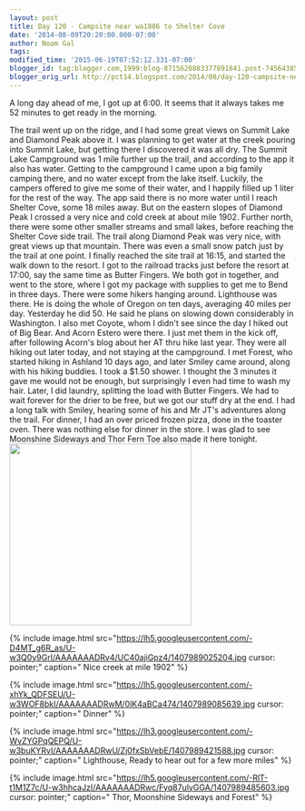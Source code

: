 ```yaml
---
layout: post
title: Day 120 - Campsite near wa1886 to Shelter Cove
date: '2014-08-09T20:20:00.000-07:00'
author: Noam Gal
tags:
modified_time: '2015-06-19T07:52:12.331-07:00'
blogger_id: tag:blogger.com,1999:blog-8715620883377891841.post-7456438573618324660
blogger_orig_url: http://pct14.blogspot.com/2014/08/day-120-campsite-near-wa1886-to-shelter.html
---
```


 A long day ahead of me, I got up at 6:00. It seems that it always takes me 52 minutes to get ready in the morning.

 The trail went up on the ridge, and I had some great views on Summit Lake and Diamond Peak above it.
 I was
 planning to get water at the creek pouring into Summit Lake, but getting there I discovered it was all dry. The
 Summit Lake Campground was 1 mile further up the trail, and according to the app it also has water. Getting to the
 campground I came upon a big family camping there, and no water except from the lake itself. Luckily, the campers
 offered to give me some of their water, and I happily filled up 1 liter for the rest of the way.
 The app said
 there is no more water until I reach Shelter Cove, some 18 miles away. But on the eastern slopes of Diamond Peak I
 crossed a very nice and cold creek at about mile 1902. Further north, there were some other smaller streams and
 small lakes, before reaching the Shelter Cove side trail.
 The trail along Diamond Peak was very nice, with
 great views up that mountain. There was even a small snow patch just by the trail at one point.
 I finally
 reached the site trail at 16:15, and started the walk down to the resort. I got to the railroad tracks just before
 the resort at 17:00, say the same time as Butter Fingers. We both got in together, and went to the store, where I
 got my package with supplies to get me to Bend in three days.
 There were some hikers hanging around. Lighthouse
 was there. He is doing the whole of Oregon on ten days, averaging 40 miles per day. Yesterday he did 50. He said he
 plans on slowing down considerably in Washington.
 I also met Coyote, whom I didn't see since the day I hiked
 out of Big Bear. And Acorn  Estero were there. I just met them in the kick off, after following Acorn's blog
 about her AT thru hike last year. They were all hiking out later today, and not staying at the campground.
 I
 met Forest, who started hiking in Ashland 10 days ago, and later Smiley came around, along with his hiking
 buddies.
 I took a $1.50 shower. I thought the 3 minutes it gave me would not be enough, but surprisingly I even
 had time to wash my hair. Later, I did laundry, splitting the load with Butter Fingers. We had to wait forever for
 the drier to be free, but we got our stuff dry at the end.
 I had a long talk with Smiley, hearing some of his
 and Mr JT's adventures along the trail.
 For dinner, I had an over priced frozen pizza, done in the toaster
 oven. There was nothing else for dinner in the store.
 I was glad to see Moonshine  Sideways and Thor 
 Fern Toe also made it here tonight.
 [
 <img src="https://lh3.googleusercontent.com/-E6nxnw8aRXQ/U-w3LOEKs8I/AAAAAAADRvw/rMlGVk9nQ2M/1407988457365.jpg cursor: pointer;"
 width="320px"/> ](https://lh3.googleusercontent.com/-E6nxnw8aRXQ/U-w3LOEKs8I/AAAAAAADRvw/rMlGVk9nQ2M/1407988457365.jpg)

{% include image.html src="https://lh5.googleusercontent.com/-D4MT_g6R_as/U-w3Q0y9GrI/AAAAAAADRv4/UC40ajiGpz4/1407989025204.jpg cursor: pointer;" caption=" Nice creek at mile 1902" %}


{% include image.html src="https://lh5.googleusercontent.com/-xhYk_QDFSEU/U-w3WOF8bkI/AAAAAAADRwM/0lK4aBCa474/1407989085639.jpg cursor: pointer;" caption=" Dinner" %}


{% include image.html src="https://lh3.googleusercontent.com/-WvZYGPqQEPQ/U-w3buKYRvI/AAAAAAADRwU/Zj0fxSbVebE/1407989421588.jpg cursor: pointer;" caption=" Lighthouse, Ready to hear out for a few more miles" %}


{% include image.html src="https://lh5.googleusercontent.com/-RlT-t1M1Z7c/U-w3hhcaJzI/AAAAAAADRwc/Fyq87ulyGGA/1407989485603.jpg cursor: pointer;" caption=" Thor, Moonshine  Sideways and Forest" %}

